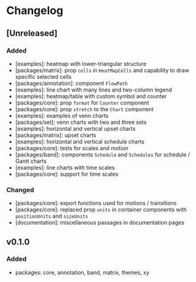 # Changelog

## [Unreleased]

### Added

-   [examples]: heatmap with lower-triangular structure
-   [packages/matrix]: prop `cells` in `HeatMapCells` and capability to draw specific selected cells
-   [packages/annotation]: component `FlowPath`
-   [examples]: line chart with many lines and two-column legend
-   [examples]: heatmap/table with custom symbol and counter
-   [packages/core]: prop `format` for `Counter` component
-   [packages/core]: prop `stretch` to the `Chart` component
-   [examples]: examples of venn charts
-   [packages/set]: venn charts with two and three sets
-   [examples]: horizontal and vertical upset charts
-   [packages/matrix]: upset charts
-   [examples]: horizontal and vertical schedule charts
-   [packages/core]: tests for scales and motion
-   [packages/band]: components `Schedule` and `Schedules` for schedule / Gantt charts
-   [examples]: line charts with time scales
-   [packages/core]: support for time scales

### Changed

-   [packages/core]: export functions used for motions / transitions
-   [packages/core]: replaced prop `units` in container components with `positionUnits` and `sizeUnits`
-   [documentation]: miscellaneous passages in documentation pages

## v0.1.0

### Added

-   packages: core, annotation, band, matrix, themes, xy
